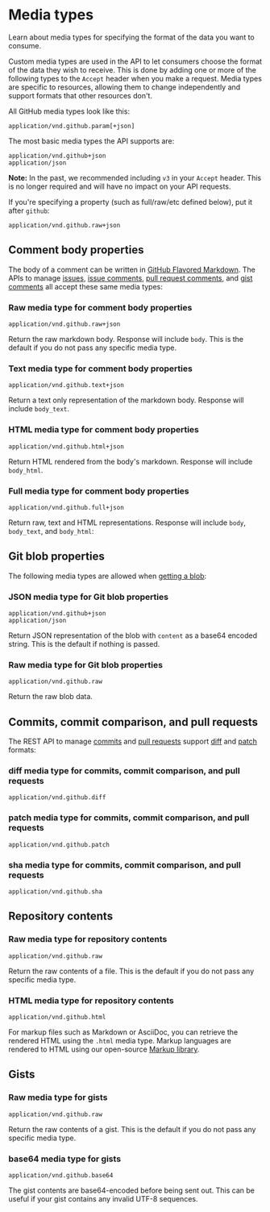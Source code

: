 # Media types

Learn about media types for specifying the format of the data you want to consume.

Custom media types are used in the API to let consumers choose the format
of the data they wish to receive. This is done by adding one or more of
the following types to the `Accept` header when you make a request. Media types
are specific to resources, allowing them to change independently and support
formats that other resources don't.

All GitHub media types look like this:

    application/vnd.github.param[+json]

The most basic media types the API supports are:

    application/vnd.github+json
    application/json

<div class="ghd-spotlight ghd-spotlight-note border rounded-1 my-3 p-3 f5 color-border-accent-emphasis color-bg-accent">

**Note:** In the past, we recommended including `v3` in your `Accept` header. This is no longer required and will have no impact on your API requests.

</div>

If you're specifying a property (such as full/raw/etc defined below),
put it after `github`:

    application/vnd.github.raw+json

## Comment body properties

The body of a comment can be written in [GitHub Flavored Markdown][gfm]. The APIs to manage [issues](/rest/issues), [issue comments](/rest/issues#comments), [pull request comments](/rest/pulls#comments), and [gist comments](/rest/gists#comments) all accept these same media types:

### Raw media type for comment body properties

    application/vnd.github.raw+json

Return the raw markdown body. Response will include `body`. This is the
default if you do not pass any specific media type.

### Text media type for comment body properties

    application/vnd.github.text+json

Return a text only representation of the markdown body. Response will
include `body_text`.

### HTML media type for comment body properties

    application/vnd.github.html+json

Return HTML rendered from the body's markdown. Response will include
`body_html`.

### Full media type for comment body properties

    application/vnd.github.full+json

Return raw, text and HTML representations. Response will include `body`,
`body_text`, and `body_html`:

## Git blob properties

The following media types are allowed when [getting a blob](/rest/git#get-a-blob):

### JSON media type for Git blob properties

    application/vnd.github+json
    application/json

Return JSON representation of the blob with `content` as a base64
encoded string. This is the default if nothing is passed.

### Raw media type for Git blob properties

    application/vnd.github.raw

Return the raw blob data.

## Commits, commit comparison, and pull requests

The REST API to manage [commits](/rest/repos#commits) and [pull requests](/rest/pulls) support [diff][git-diff] and [patch][git-patch] formats:

### diff media type for commits, commit comparison, and pull requests

    application/vnd.github.diff

### patch media type for commits, commit comparison, and pull requests

    application/vnd.github.patch

### sha media type for commits, commit comparison, and pull requests

    application/vnd.github.sha

## Repository contents

### Raw media type for repository contents

    application/vnd.github.raw

Return the raw contents of a file. This is the default if you do not pass any specific media type.

### HTML media type for repository contents

    application/vnd.github.html

For markup files such as Markdown or AsciiDoc, you can retrieve the rendered HTML using the `.html` media type. Markup languages are rendered to HTML using our open-source [Markup library](https://github.com/github/markup).

## Gists

### Raw media type for gists

    application/vnd.github.raw

Return the raw contents of a gist. This is the default if you do not pass any specific media type.

### base64 media type for gists

    application/vnd.github.base64

The gist contents are base64-encoded before being sent out. This can be useful if your gist contains any invalid UTF-8 sequences.

[gfm]: https://github.github.com/github-flavored-markdown/
[git-diff]: https://git-scm.com/docs/git-diff
[git-patch]: https://git-scm.com/docs/git-format-patch
